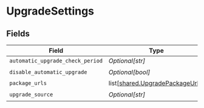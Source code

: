 # UpgradeSettings


## Fields

| Field                                                                            | Type                                                                             | Required                                                                         | Description                                                                      |
| -------------------------------------------------------------------------------- | -------------------------------------------------------------------------------- | -------------------------------------------------------------------------------- | -------------------------------------------------------------------------------- |
| `automatic_upgrade_check_period`                                                 | *Optional[str]*                                                                  | :heavy_minus_sign:                                                               | N/A                                                                              |
| `disable_automatic_upgrade`                                                      | *Optional[bool]*                                                                 | :heavy_check_mark:                                                               | N/A                                                                              |
| `package_urls`                                                                   | list[[shared.UpgradePackageUrls](undefined/models/shared/upgradepackageurls.md)] | :heavy_minus_sign:                                                               | N/A                                                                              |
| `upgrade_source`                                                                 | *Optional[str]*                                                                  | :heavy_check_mark:                                                               | N/A                                                                              |